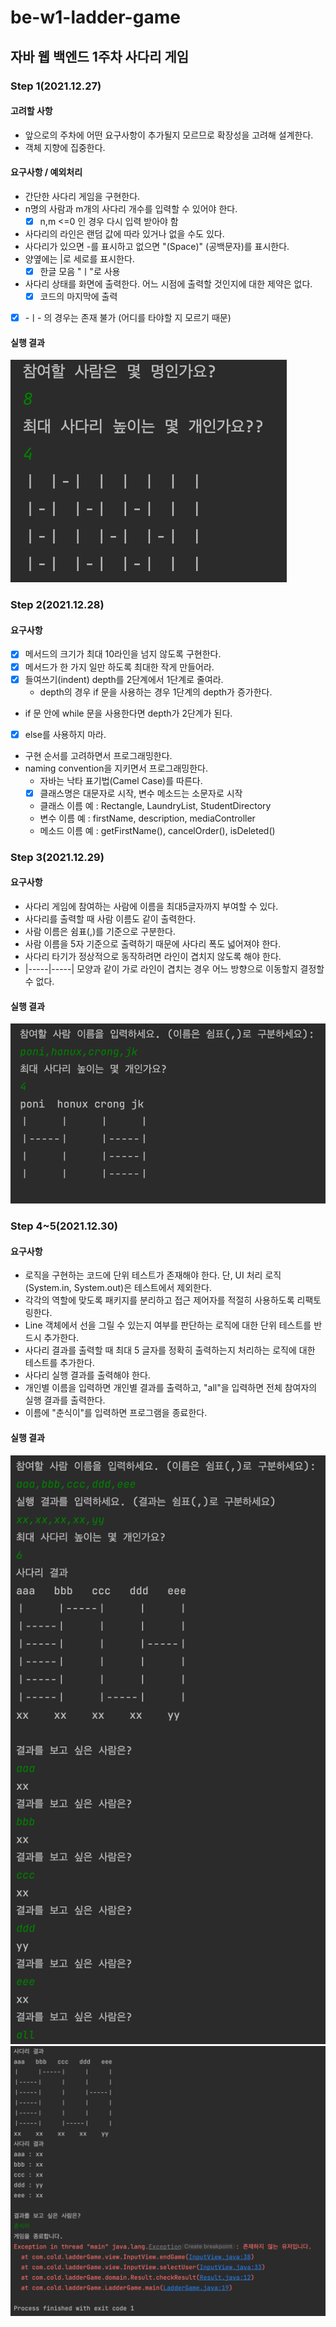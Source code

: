 # be-w1-ladder-game

## 자바 웹 백엔드 1주차 사다리 게임
### Step 1(2021.12.27)
#### 고려할 사항
- 앞으로의 주차에 어떤 요구사항이 추가될지 모르므로 확장성을 고려해 설계한다.
- 객체 지향에 집중한다.
#### 요구사항 / 예외처리
- 간단한 사다리 게임을 구현한다. 
- n명의 사람과 m개의 사다리 개수를 입력할 수 있어야 한다.
  - [X] n,m <=0 인 경우 다시 입력 받아야 함
- 사다리의 라인은 랜덤 값에 따라 있거나 없을 수도 있다.
- 사다리가 있으면 -를 표시하고 없으면 "(Space)" (공백문자)를 표시한다.
- 양옆에는 |로 세로를 표시한다.
  - [X] 한글 모음 "ㅣ"로 사용 
- 사다리 상태를 화면에 출력한다. 어느 시점에 출력할 것인지에 대한 제약은 없다.
  - [X] 코드의 마지막에 출력
- [X] -ㅣ-  의 경우는 존재 불가 (어디를 타야할 지 모르기 때문)
#### 실행 결과
![](./images/step1_display.png) 

### Step 2(2021.12.28)
#### 요구사항
- [X] 메서드의 크기가 최대 10라인을 넘지 않도록 구현한다.
- [X] 메서드가 한 가지 일만 하도록 최대한 작게 만들어라.
- [X] 들여쓰기(indent) depth를 2단계에서 1단계로 줄여라.
  - depth의 경우 if 문을 사용하는 경우 1단계의 depth가 증가한다.
- if 문 안에 while 문을 사용한다면 depth가 2단계가 된다.
- [X] else를 사용하지 마라.
- 구현 순서를 고려하면서 프로그래밍한다.
- naming convention을 지키면서 프로그래밍한다.
  - 자바는 낙타 표기법(Camel Case)를 따른다.
  - [X] 클래스명은 대문자로 시작, 변수 메소드는 소문자로 시작
  - 클래스 이름 예 : Rectangle, LaundryList, StudentDirectory
  - 변수 이름 예 : firstName, description, mediaController
  - 메소드 이름 예 : getFirstName(), cancelOrder(), isDeleted()

### Step 3(2021.12.29)
#### 요구사항
- 사다리 게임에 참여하는 사람에 이름을 최대5글자까지 부여할 수 있다.
- 사다리를 출력할 때 사람 이름도 같이 출력한다.
- 사람 이름은 쉼표(,)를 기준으로 구분한다.
- 사람 이름을 5자 기준으로 출력하기 때문에 사다리 폭도 넓어져야 한다.
- 사다리 타기가 정상적으로 동작하려면 라인이 겹치지 않도록 해야 한다.
- |-----|-----| 모양과 같이 가로 라인이 겹치는 경우 어느 방향으로 이동할지 결정할 수 없다.

#### 실행 결과
![](./images/step3_display.png) 

### Step 4~5(2021.12.30)
#### 요구사항
- 로직을 구현하는 코드에 단위 테스트가 존재해야 한다. 단, UI 처리 로직(System.in, System.out)은 테스트에서 제외한다.
- 각각의 역할에 맞도록 패키지를 분리하고 접근 제어자를 적절히 사용하도록 리팩토링한다.
- Line 객체에서 선을 그릴 수 있는지 여부를 판단하는 로직에 대한 단위 테스트를 반드시 추가한다.
- 사다리 결과를 출력할 때 최대 5 글자를 정확히 출력하는지 처리하는 로직에 대한 테스트를 추가한다.
- 사다리 실행 결과를 출력해야 한다.
- 개인별 이름을 입력하면 개인별 결과를 출력하고, "all"을 입력하면 전체 참여자의 실행 결과를 출력한다.
- 이름에 "춘식이"를 입력하면 프로그램을 종료한다.

#### 실행 결과
![](./images/step5_display1.png)
![](./images/step5_display2.png) 


